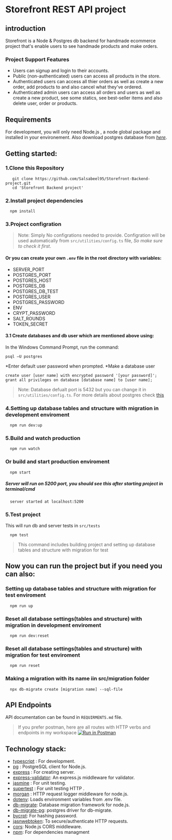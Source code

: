 # Storefront REST API project
## introduction
Storefront is a Node & Postgres db backend for handmade ecommerce project that's enable users to see handmade products and make orders.

### Project Support Features
* Users can signup and login to their accounts.
* Public (non-authenticated) users can access all products in the store.
* Authenticated users can access all thier orders as well as create a new order, add products to and also cancel what they've ordered.
* Authenticated admin users can access all orders and users as well as create a new product, see some statics, see best-seller items and also delete user, order or products.

## Requirements

For development, you will only need Node.js , a node global package  and installed in your environement. Also download postgres database from *[here](https://www.postgresql.org/download/)*.

## Getting started: 
### 1.Clone this Repository
```
   git clone https://github.com/Salsabeel95/Storefront-Backend-project.git
   cd 'Storefront Backend project'
```
### 2.Install project dependencies

```
  npm install
```
### 3.Project configration
>  Note: Simply No configrations needed to provide. Configration will be used automatically from `src/utilities/config.ts` file, *So make sure to check it first*.

#### Or you can create your own `.env` file in the root directory with variables:
* SERVER_PORT
* POSTGRES_PORT
* POSTGRES_HOST
* POSTGRES_DB
* POSTGRES_DB_TEST
* POSTGRES_USER
* POSTGRES_PASSWORD
* ENV
* CRYPT_PASSWORD
* SALT_ROUNDS
* TOKEN_SECRET 

#### 3.1 Create databases and db user which are mentioned above using:
In the Windows Command Prompt, run the command:
```
psql –U postgres
```
*Enter default user password when prompted.
*Make a database user 
```
create user [user name] with encrypted password '[your password]';
grant all privileges on database [database name] to [user name];
```
> Note: Database defualt port is 5432 but you can change it in `src/utilities/config.ts`. For more details about postgres check [this](https://linuxhint.com/connect-to-postgresql-database-command-line-windows/)

### 4.Setting up database tables and structure with migration in development enviroment

```
  npm run dev:up
```
### 5.Build and watch production 

```
  npm run watch
```
### Or build and start production enviroment

```
  npm start
```
  ##### Server will run on 5200 port, you should see this after starting project in terminal/cmd
```
  server started at localhost:5200
```
### 5.Test project 
This will run db and server tests in `src/tests`
```
  npm test
```
> This command includes building project and setting up database tables and structure with migration for test

## Now you can run the project but if you need you can also:
### Setting up database tables and structure with migration for test enviroment

```
  npm run up
```
### Reset all database settings(tables and structure) with migration in development enviroment

```
  npm run dev:reset
```
### Reset all database settings(tables and structure) with migration for test enviroment

```
  npm run reset
```
### Making a migration with its name iin src/migration folder

```
  npx db-migrate create [migration name] --sql-file
```
## API Endpoints
 API documentation can be found in `REQUIRMENTS.md` file.

> If you prefer postman, here are all routes with HTTP verbs and endpoints in my workspace
 [![Run in Postman](https://run.pstmn.io/button.svg)](https://app.getpostman.com/run-collection/17871201-26dd97ef-9a8b-4af2-b64a-2a65694c89dd?action=collection%2Ffork&collection-url=entityId%3D17871201-26dd97ef-9a8b-4af2-b64a-2a65694c89dd%26entityType%3Dcollection%26workspaceId%3D80ffffcc-149f-4589-a46a-5deb03de20e2)
## Technology stack:
- [typescript](https://www.npmjs.com/package/typescript) : For development.
- [pg](https://www.npmjs.com/package/pg) : PostgreSQL client for Node.js.
- [express](https://www.npmjs.com/package/express) : For creating server.  
- [express-validator](https://www.npmjs.com/package/express-validator): An express.js middleware for validator.
- [jasmine](https://www.npmjs.com/package/jasmine) : For unit testing.  
- [supertest](https://www.npmjs.com/package/supertest) : For unit testing HTTP .  
- [morgan](https://www.npmjs.com/package/morgan) : HTTP request logger middleware for node.js. 
- [dotenv](https://www.npmjs.com/package/dotenv): Loads environment variables from .env file.
- [db-migrate](https://www.npmjs.com/package/db-migrate): Database migration framework for node.js.
- [db-migrate-pg](https://www.npmjs.com/package/db-migrate-pg): postgres driver for db-migrate.
- [bycrpt](https://www.npmjs.com/package/bycrpt): For hashing password.
- [jasnwebtoken](https://www.npmjs.com/package/jasnwebtoken): To secure/authenticate HTTP requests.
- [cors](https://www.npmjs.com/package/cors): Node.js CORS middleware.
- [npm](https://www.npmjs.com): For dependencies managment